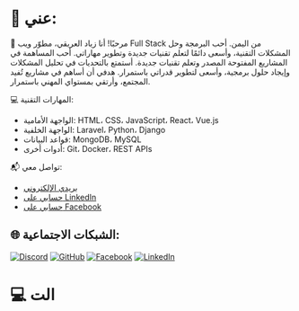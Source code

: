 # 💫 عني:
👋 مرحبًا! أنا زياد العريقي، مطوّر ويب Full Stack من اليمن.
أحب البرمجة وحل المشكلات التقنية، وأسعى دائمًا لتعلم تقنيات جديدة وتطوير مهاراتي.
أحب المساهمة في المشاريع المفتوحة المصدر وتعلم تقنيات جديدة.
أستمتع بالتحديات في تحليل المشكلات وإيجاد حلول برمجية، وأسعى لتطوير قدراتي باستمرار.
هدفي أن أساهم في مشاريع تُفيد المجتمع، وأرتقي بمستواي المهني باستمرار.

💻 المهارات التقنية:
- الواجهة الأمامية: HTML، CSS، JavaScript، React، Vue.js
- الواجهة الخلفية: Laravel، Python، Django
- قواعد البيانات: MongoDB، MySQL
- أدوات أخرى: Git، Docker، REST APIs

📬 تواصل معي:
- [بريدي الإلكتروني](mailto:zeiadalriqi@gmail.com)
- [حسابي على LinkedIn](https://www.linkedin.com/in/ziadweb-alariqi-91b431376/)
- [حسابي على Facebook](https://www.facebook.com/zyad.bdh.591581)

## 🌐 الشبكات الاجتماعية:
[![Discord](https://img.shields.io/badge/Discord-%237289DA.svg?logo=discord&logoColor=white)](https://discord.gg/)
[![GitHub](https://img.shields.io/badge/GitHub-black.svg?logo=github&logoColor=white)](https://github.com/Zakarialabib)
[![Facebook](https://img.shields.io/badge/Facebook-%231877F2.svg?logo=facebook&logoColor=white)](https://facebook.com/)
[![LinkedIn](https://img.shields.io/badge/LinkedIn-%230077B5.svg?logo=linkedin&logoColor=white)](https://linkedin.com/)

# 💻 الت
